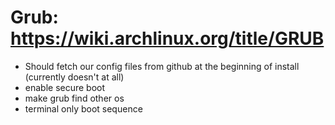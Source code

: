 # Grub: https://wiki.archlinux.org/title/GRUB
- Should fetch our config files from github at the beginning of install (currently doesn't at all)
- enable secure boot
- make grub find other os
- terminal only boot sequence


